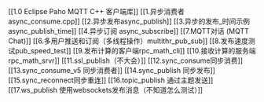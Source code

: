 [[1.0 Eclipse Paho MQTT C++ 客户端库]]
[[1.异步消费者 async_consume.cpp]]
[[2.异步发布async_publish]]
[[3.异步的发布_时间示例 async_publish_time]]
[[4.异步订阅 async_subscribe]]
[[7.MQTT对话 (MQTT Chat)]]
[[6.多用户推送和订阅（多线程操作）multithr_pub_sub]]
[[8.发布速度测试pub_speed_test]]
[[9.发布计算的客户端rpc_math_cli]]
[[10.接收计算的服务端 rpc_math_srvr]]
[[11.ssl_publish（不大会）]]
[[12.sync_consume同步消费]]
[[13.sync_consume_v5 同步消费者]]
[[14.sync_publish 同步发布]]
[[15.sync_reconnect同步重连]]
[[16.topic_publish 通过主题发送]]
[[17.ws_publish 使用websockets发布消息（不知道怎么测试）]]
